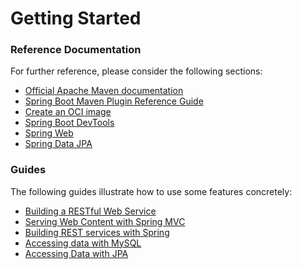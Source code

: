 # Getting Started

### Reference Documentation
For further reference, please consider the following sections:

* [Official Apache Maven documentation](https://maven.apache.org/guides/index.html)
* [Spring Boot Maven Plugin Reference Guide](https://docs.spring.io/spring-boot/docs/2.6.12/maven-plugin/reference/html/)
* [Create an OCI image](https://docs.spring.io/spring-boot/docs/2.6.12/maven-plugin/reference/html/#build-image)
* [Spring Boot DevTools](https://docs.spring.io/spring-boot/docs/2.6.12/reference/htmlsingle/#using.devtools)
* [Spring Web](https://docs.spring.io/spring-boot/docs/2.6.12/reference/htmlsingle/#web)
* [Spring Data JPA](https://docs.spring.io/spring-boot/docs/2.6.12/reference/htmlsingle/#data.sql.jpa-and-spring-data)

### Guides
The following guides illustrate how to use some features concretely:

* [Building a RESTful Web Service](https://spring.io/guides/gs/rest-service/)
* [Serving Web Content with Spring MVC](https://spring.io/guides/gs/serving-web-content/)
* [Building REST services with Spring](https://spring.io/guides/tutorials/rest/)
* [Accessing data with MySQL](https://spring.io/guides/gs/accessing-data-mysql/)
* [Accessing Data with JPA](https://spring.io/guides/gs/accessing-data-jpa/)

